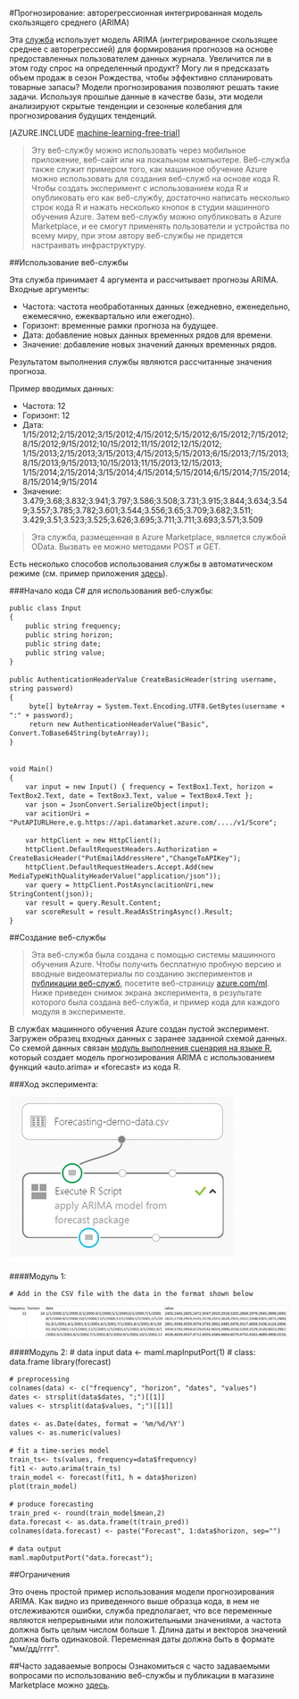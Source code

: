<properties 
	pageTitle="Прогнозирование: интегрированное скользящее среднее с авторегрессией (ARIMA) | Microsoft Azure" 
	description="Прогнозирование: авторегрессионная интегрированная модель скользящего среднего (ARIMA)" 
	services="machine-learning" 
	documentationCenter="" 
	authors="yijichen" 
	manager="paulettm" 
	editor="cgronlun"/>

<tags 
	ms.service="machine-learning" 
	ms.workload="data-services" 
	ms.tgt_pltfrm="na" 
	ms.devlang="na" 
	ms.topic="article" 
	ms.date="12/01/2015" 
	ms.author="yijichen"/>

 
#Прогнозирование: авторегрессионная интегрированная модель скользящего среднего (ARIMA)

Эта [служба](https://datamarket.azure.com/dataset/aml_labs/arima) использует модель ARIMA (интегрированное скользящее среднее с авторегрессией) для формирования прогнозов на основе предоставленных пользователем данных журнала. Увеличится ли в этом году спрос на определенный продукт? Могу ли я предсказать объем продаж в сезон Рождества, чтобы эффективно спланировать товарные запасы? Модели прогнозирования позволяют решать такие задачи. Используя прошлые данные в качестве базы, эти модели анализируют скрытые тенденции и сезонные колебания для прогнозирования будущих тенденций.


[AZURE.INCLUDE [machine-learning-free-trial](../../includes/machine-learning-free-trial.md)]

>Эту веб-службу можно использовать через мобильное приложение, веб-сайт или на локальном компьютере. Веб-служба также служит примером того, как машинное обучение Azure можно использовать для создания веб-служб на основе кода R. Чтобы создать эксперимент с использованием кода R и опубликовать его как веб-службу, достаточно написать несколько строк кода R и нажать несколько кнопок в студии машинного обучения Azure. Затем веб-службу можно опубликовать в Azure Marketplace, и ее смогут применять пользователи и устройства по всему миру, при этом автору веб-службы не придется настраивать инфраструктуру.

##Использование веб-службы 

Эта служба принимает 4 аргумента и рассчитывает прогнозы ARIMA. Входные аргументы:

* Частота: частота необработанных данных (ежедневно, еженедельно, ежемесячно, ежеквартально или ежегодно).
* Горизонт: временные рамки прогноза на будущее.
* Дата: добавление новых данных временных рядов для времени.
* Значение: добавление новых значений данных временных рядов.

Результатом выполнения службы являются рассчитанные значения прогноза.

Пример вводимых данных:

* Частота: 12
* Горизонт: 12
* Дата: 1/15/2012;2/15/2012;3/15/2012;4/15/2012;5/15/2012;6/15/2012;7/15/2012;8/15/2012;9/15/2012;10/15/2012;11/15/2012;12/15/2012; 1/15/2013;2/15/2013;3/15/2013;4/15/2013;5/15/2013;6/15/2013;7/15/2013;8/15/2013;9/15/2013;10/15/2013;11/15/2013;12/15/2013; 1/15/2014;2/15/2014;3/15/2014;4/15/2014;5/15/2014;6/15/2014;7/15/2014;8/15/2014;9/15/2014
* Значение: 3.479;3.68;3.832;3.941;3.797;3.586;3.508;3.731;3.915;3.844;3.634;3.549;3.557;3.785;3.782;3.601;3.544;3.556;3.65;3.709;3.682;3.511; 3.429;3.51;3.523;3.525;3.626;3.695;3.711;3.711;3.693;3.571;3.509
 
>Эта служба, размещенная в Azure Marketplace, является службой OData. Вызвать ее можно методами POST и GET.

Есть несколько способов использования службы в автоматическом режиме (см. пример приложения [здесь](http://microsoftazuremachinelearning.azurewebsites.net/ArimaForecasting.aspx)).

###Начало кода C# для использования веб-службы:

	public class Input
    {
        public string frequency;
        public string horizon;
        public string date;
        public string value;
    }

	public AuthenticationHeaderValue CreateBasicHeader(string username, string password)
    {
         byte[] byteArray = System.Text.Encoding.UTF8.GetBytes(username + ":" + password);
         return new AuthenticationHeaderValue("Basic", Convert.ToBase64String(byteArray));
    }

       
	void Main()
	{
  		var input = new Input() { frequency = TextBox1.Text, horizon = TextBox2.Text, date = TextBox3.Text, value = TextBox4.Text };
		var json = JsonConvert.SerializeObject(input);
		var acitionUri =  "PutAPIURLHere,e.g.https://api.datamarket.azure.com/..../v1/Score";
	       
	  	var httpClient = new HttpClient();
	   	httpClient.DefaultRequestHeaders.Authorization = CreateBasicHeader("PutEmailAddressHere","ChangeToAPIKey");
	   	httpClient.DefaultRequestHeaders.Accept.Add(new MediaTypeWithQualityHeaderValue("application/json"));
	  	var query = httpClient.PostAsync(acitionUri,new StringContent(json));
	  	var result = query.Result.Content;
	  	var scoreResult = result.ReadAsStringAsync().Result;
  	}

##Создание веб-службы 

>Эта веб-служба была создана с помощью системы машинного обучения Azure. Чтобы получить бесплатную пробную версию и вводные видеоматериалы по созданию экспериментов и [публикации веб-служб](machine-learning-publish-a-machine-learning-web-service.md), посетите веб-страницу [azure.com/ml](http://azure.com/ml). Ниже приведен снимок экрана эксперимента, в результате которого была создана веб-служба, и пример кода для каждого модуля в эксперименте.

В службах машинного обучения Azure создан пустой эксперимент. Загружен образец входных данных с заранее заданной схемой данных. Со схемой данных связан [модуль выполнения сценария на языке R][execute-r-script], который создает модель прогнозирования ARIMA с использованием функций «auto.arima» и «forecast» из кода R.

###Ход эксперимента:

![Создание рабочей области][2]

####Модуль 1:
 
	# Add in the CSV file with the data in the format shown below 
![Создание рабочей области][3]

####Модуль 2:
	# data input
	data <- maml.mapInputPort(1) # class: data.frame
	library(forecast)
	
	# preprocessing
	colnames(data) <- c("frequency", "horizon", "dates", "values")
	dates <- strsplit(data$dates, ";")[[1]]
	values <- strsplit(data$values, ";")[[1]]
	
	dates <- as.Date(dates, format = '%m/%d/%Y')
	values <- as.numeric(values)
	
	# fit a time-series model
	train_ts<- ts(values, frequency=data$frequency)
	fit1 <- auto.arima(train_ts)
	train_model <- forecast(fit1, h = data$horizon)
	plot(train_model)
	
	# produce forecasting
	train_pred <- round(train_model$mean,2)
	data.forecast <- as.data.frame(t(train_pred))
	colnames(data.forecast) <- paste("Forecast", 1:data$horizon, sep="")
	
	# data output
	maml.mapOutputPort("data.forecast");


##Ограничения 

Это очень простой пример использования модели прогнозирования ARIMA. Как видно из приведенного выше образца кода, в нем не отслеживаются ошибки, служба предполагает, что все переменные являются непрерывными или положительными значениями, а частота должна быть целым числом больше 1. Длина даты и векторов значений должна быть одинаковой. Переменная даты должна быть в формате "мм/дд/гггг".

##Часто задаваемые вопросы
Ознакомиться с часто задаваемыми вопросами по использованию веб-службы и публикации в магазине Marketplace можно [здесь](machine-learning-marketplace-faq.md).

[1]: ./media/machine-learning-r-csharp-arima/arima-img1.png
[2]: ./media/machine-learning-r-csharp-arima/arima-img2.png
[3]: ./media/machine-learning-r-csharp-arima/arima-img3.png


<!-- Module References -->
[execute-r-script]: https://msdn.microsoft.com/library/azure/30806023-392b-42e0-94d6-6b775a6e0fd5/
 

<!---HONumber=AcomDC_1203_2015-->